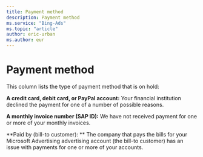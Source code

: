 ```yaml
---
title: Payment method
description: Payment method
ms.service: "Bing-Ads"
ms.topic: "article"
author: eric-urban
ms.author: eur
---
```


# Payment method

This column lists the type of payment method that is on hold:

**A credit card, debit card, or PayPal account:** Your financial institution declined the payment for one of a number of possible reasons.

**A monthly invoice number (SAP ID):** We have not received payment for one or more of your monthly invoices.

**Paid by (bill-to customer): ** The company that pays the bills for your Microsoft Advertising advertising account (the bill-to customer) has an issue with payments for one or more of your accounts.


